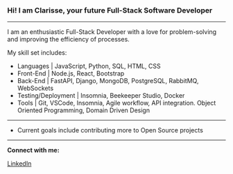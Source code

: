 ### Hi! I am Clarisse, your future Full-Stack Software Developer
_________________________________________

I am an enthusiastic Full-Stack Developer with a love for problem-solving and improving the efficiency of processes.

My skill set includes:
- Languages | JavaScript, Python, SQL, HTML, CSS
- Front-End | Node.js, React, Bootstrap
- Back-End | FastAPI, Django, MongoDB, PostgreSQL, RabbitMQ, WebSockets
- Testing/Deployment | Insomnia, Beekeeper Studio, Docker
- Tools | Git, VSCode, Insomnia, Agile workflow, API integration. Object Oriented Programming, Domain Driven Design

_________________________________________

- Current goals include contributing more to Open Source projects

_________________________________________
**Connect with me:**

[LinkedIn](linkedin.com/in/clarissealvarez)
